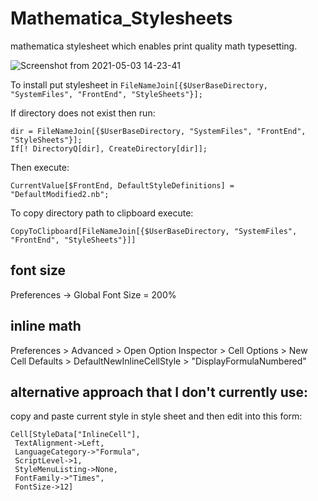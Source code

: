 # Mathematica_Stylesheets
mathematica stylesheet which enables print quality math typesetting.

![Screenshot from 2021-05-03 14-23-41](https://user-images.githubusercontent.com/15061801/116881469-33516980-ac1b-11eb-90da-b2a523b8fac3.png)



To install put stylesheet in  `FileNameJoin[{$UserBaseDirectory, "SystemFiles", "FrontEnd", "StyleSheets"}];`

If directory does not exist then run:

    dir = FileNameJoin[{$UserBaseDirectory, "SystemFiles", "FrontEnd", "StyleSheets"}];
    If[! DirectoryQ[dir], CreateDirectory[dir]];
    

Then execute:

    CurrentValue[$FrontEnd, DefaultStyleDefinitions] = "DefaultModified2.nb";
    
    
To copy directory path to clipboard execute:

    CopyToClipboard[FileNameJoin[{$UserBaseDirectory, "SystemFiles", "FrontEnd", "StyleSheets"}]]
    
    
## font size

Preferences -> Global Font Size = 200%


## inline math 

Preferences > Advanced > Open Option Inspector > Cell Options > New Cell Defaults > DefaultNewInlineCellStyle > "DisplayFormulaNumbered"


## alternative approach that I don't currently use:
copy and paste current style in style sheet and then edit into this form:

    Cell[StyleData["InlineCell"],
     TextAlignment->Left,
     LanguageCategory->"Formula",
     ScriptLevel->1,
     StyleMenuListing->None,
     FontFamily->"Times",
     FontSize->12]
